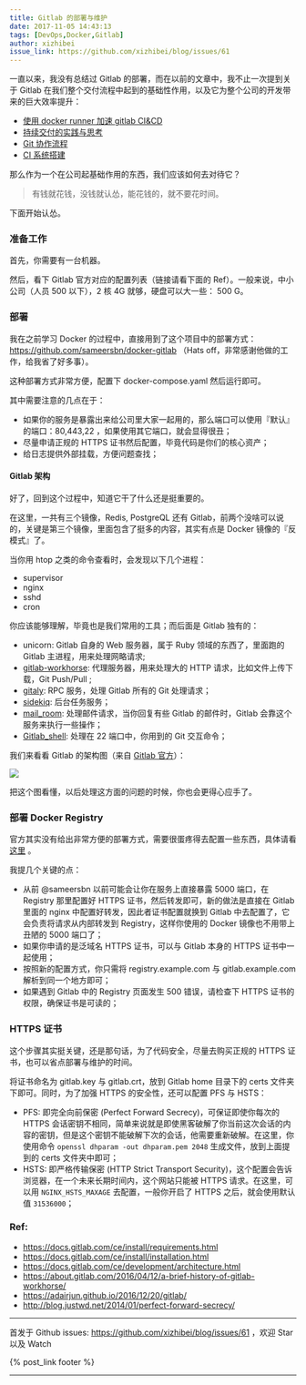 ```yaml
---
title: Gitlab 的部署与维护
date: 2017-11-05 14:43:13
tags: [DevOps,Docker,Gitlab]
author: xizhibei
issue_link: https://github.com/xizhibei/blog/issues/61
---
```

<!-- en_title: the-deployment-and-maintenance-of-gitlab -->

一直以来，我没有总结过 Gitlab 的部署，而在以前的文章中，我不止一次提到关于 Gitlab 在我们整个交付流程中起到的基础性作用，以及它为整个公司的开发带来的巨大效率提升：

- [使用 docker runner 加速 gitlab CI&CD](https://github.com/xizhibei/blog/issues/49)
- [持续交付的实践与思考](https://github.com/xizhibei/blog/issues/42)
- [Git 协作流程](https://github.com/xizhibei/blog/issues/39)
- [CI 系统搭建](https://github.com/xizhibei/blog/issues/26)

那么作为一个在公司起基础作用的东西，我们应该如何去对待它？

> 有钱就花钱，没钱就认怂，能花钱的，就不要花时间。

下面开始认怂。

### 准备工作
首先，你需要有一台机器。

然后，看下 Gitlab 官方对应的配置列表（链接请看下面的 Ref）。一般来说，中小公司（人员 500 以下），2 核 4G 就够，硬盘可以大一些： 500 G。

### 部署
我在之前学习 Docker 的过程中，直接用到了这个项目中的部署方式：https://github.com/sameersbn/docker-gitlab （Hats off，非常感谢他做的工作，给我省了好多事）。

这种部署方式非常方便，配置下 docker-compose.yaml 然后运行即可。

其中需要注意的几点在于：

- 如果你的服务是暴露出来给公司里大家一起用的，那么端口可以使用『默认』的端口：80,443,22 ，如果使用其它端口，就会显得很丑；
- 尽量申请正规的 HTTPS 证书然后配置，毕竟代码是你们的核心资产；
- 给日志提供外部挂载，方便问题查找；

#### Gitlab 架构
好了，回到这个过程中，知道它干了什么还是挺重要的。

在这里，一共有三个镜像，Redis, PostgreQL 还有 Gitlab，前两个没啥可以说的，关键是第三个镜像，里面包含了挺多的内容，其实有点是 Docker 镜像的『反模式』了。

当你用 htop 之类的命令查看时，会发现以下几个进程：

- supervisor
- nginx
- sshd
- cron

你应该能够理解，毕竟也是我们常用的工具；而后面是 Gitlab 独有的：

- unicorn: Gitlab 自身的 Web 服务器，属于 Ruby 领域的东西了，里面跑的 Gitlab 主进程，用来处理网略请求;
- [gitlab-workhorse](https://gitlab.com/gitlab-org/gitlab-workhorse): 代理服务器，用来处理大的 HTTP 请求，比如文件上传下载，Git Push/Pull ;
- [gitaly](https://gitlab.com/gitlab-org/gitaly): RPC 服务，处理 Gitlab 所有的 Git 处理请求；
- [sidekiq](https://github.com/mperham/sidekiq): 后台任务服务；
- [mail_room](https://github.com/tpitale/mail_room): 处理邮件请求，当你回复有些 Gitlab 的邮件时，Gitlab 会靠这个服务来执行一些操作；
- [Gitlab_shell](https://github.com/gitlabhq/gitlab-shell): 处理在 22 端口中，你用到的 Git 交互命令；

我们来看看 Gitlab 的架构图（来自 [Gitlab 官方](https://docs.gitlab.com/ce/development/architecture.html)）：

![](https://docs.google.com/drawings/d/1fBzAyklyveF-i-2q-OHUIqDkYfjjxC4mq5shwKSZHLs/pub?w=987&h=797)

把这个图看懂，以后处理这方面的问题的时候，你也会更得心应手了。


### 部署 Docker Registry

官方其实没有给出非常方便的部署方式，需要很蛋疼得去配置一些东西，具体请看 [这里](https://github.com/sameersbn/docker-gitlab/blob/master/docs/container_registry.md) 。

我提几个关键的点：

- 从前 @sameersbn 以前可能会让你在服务上直接暴露 5000 端口，在 Registry 那里配置好 HTTPS 证书，然后转发即可，新的做法是直接在 Gitlab 里面的 nginx 中配置好转发，因此者证书配置就换到 Gitlab 中去配置了，它会负责将请求从内部转发到 Registry，这样你使用的 Docker 镜像也不用带上丑陋的 5000 端口了；
- 如果你申请的是泛域名 HTTPS 证书，可以与 Gitlab 本身的 HTTPS 证书中一起使用；
- 按照新的配置方式，你只需将 registry.example.com 与 gitlab.example.com 解析到同一个地方即可；
- 如果遇到 Gitlab 中的 Registry 页面发生 500 错误，请检查下 HTTPS 证书的权限，确保证书是可读的；

### HTTPS 证书
这个步骤其实挺关键，还是那句话，为了代码安全，尽量去购买正规的 HTTPS 证书，也可以省点部署与维护的时间。

将证书命名为 gitlab.key 与 gitlab.crt，放到 Gitlab home 目录下的 certs 文件夹下即可。同时，为了加强 HTTPS 的安全性，还可以配置 PFS 与 HSTS：

- PFS: 即完全向前保密 (Perfect Forward Secrecy)，可保证即使你每次的 HTTPS 会话密钥不相同，简单来说就是即使黑客破解了你当前这次会话的内容的密钥，但是这个密钥不能破解下次的会话，他需要重新破解。在这里，你使用命令 `openssl dhparam -out dhparam.pem 2048` 生成文件，放到上面提到的 certs 文件夹中即可；
- HSTS: 即严格传输保密 (HTTP Strict Transport Security)，这个配置会告诉浏览器，在一个未来长期时间内，这个网站只能被 HTTPS 请求。在这里，可以用 `NGINX_HSTS_MAXAGE` 去配置，一般你开启了 HTTPS 之后，就会使用默认值 `31536000`；

### Ref:
- https://docs.gitlab.com/ce/install/requirements.html
- https://docs.gitlab.com/ce/install/installation.html
- https://docs.gitlab.com/ce/development/architecture.html
- https://about.gitlab.com/2016/04/12/a-brief-history-of-gitlab-workhorse/
- https://adairjun.github.io/2016/12/20/gitlab/
- http://blog.justwd.net/2014/01/perfect-forward-secrecy/


***
首发于 Github issues: https://github.com/xizhibei/blog/issues/61 ，欢迎 Star 以及 Watch

{% post_link footer %}
***